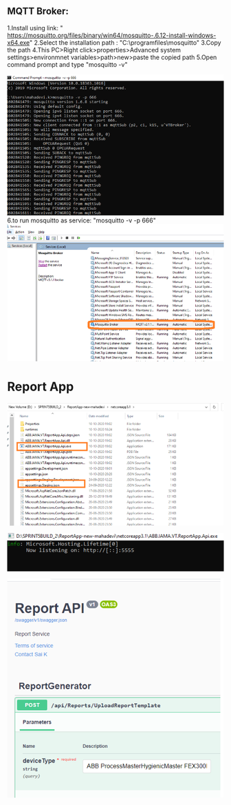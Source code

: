 ## MQTT Broker:
1.Install using  link: " https://mosquitto.org/files/binary/win64/mosquitto-.6.12-install-windows-x64.exe"
2.Select the installation path : "C:\programfiles\mosquitto"
3.Copy the path
4.This PC>Right click>properties>Advanced system settings>environmnet variables>path>new>paste the copied path
5.Open command prompt and type "mosquitto -v"

![mosquitto.png](/.attachments/mosquitto-17bc6605-54d6-4238-8815-a203ccf19472.png)
6.to run mosquitto as service: "mosquitto -v -p 666"
![mosquittoservicePNG.PNG](/.attachments/mosquittoservicePNG-1b6829c1-4c11-446f-b2c7-67f169bd510b.PNG)





# Report App
![ReportAPP.png](/.attachments/ReportAPP-c936c405-4c9c-47c4-b9c8-63a83200d32a.png)


![ReportAPP.png](/.attachments/ReportAPP-b16646bc-783a-4522-8181-fa34f17a7afd.png)

![ReportAppSwagger.PNG](/.attachments/ReportAppSwagger-12938603-8733-44cb-831f-dd0541a66716.PNG)